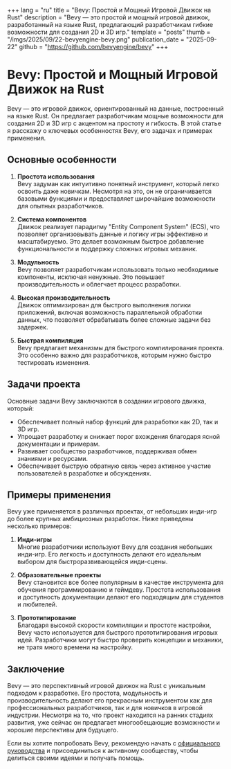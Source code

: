 +++
lang = "ru"
title = "Bevy: Простой и Мощный Игровой Движок на Rust"
description = "Bevy — это простой и мощный игровой движок, разработанный на языке Rust, предлагающий разработчикам гибкие возможности для создания 2D и 3D игр."
template = "posts"
thumb = "/imgs/2025/09/22-bevyengine-bevy.png"
publication_date = "2025-09-22"
github = "https://github.com/bevyengine/bevy"
+++

# Bevy: Простой и Мощный Игровой Движок на Rust

Bevy — это игровой движок, ориентированный на данные, построенный на языке Rust. Он предлагает разработчикам мощные возможности для создания 2D и 3D игр с акцентом на простоту и гибкость. В этой статье я расскажу о ключевых особенностях Bevy, его задачах и примерах применения.

## Основные особенности

1. **Простота использования**  
   Bevy задуман как интуитивно понятный инструмент, который легко освоить даже новичкам. Несмотря на это, он не ограничивается базовыми функциями и предоставляет широчайшие возможности для опытных разработчиков.

2. **Система компонентов**  
   Движок реализует парадигму "Entity Component System" (ECS), что позволяет организовывать данные и логику игры эффективно и масштабируемо. Это делает возможным быстрое добавление функциональности и поддержку сложных игровых механик.

3. **Модульность**  
   Bevy позволяет разработчикам использовать только необходимые компоненты, исключая ненужные. Это повышает производительность и облегчает процесс разработки.

4. **Высокая производительность**  
   Движок оптимизирован для быстрого выполнения логики приложений, включая возможность параллельной обработки данных, что позволяет обрабатывать более сложные задачи без задержек.

5. **Быстрая компиляция**  
   Bevy предлагает механизмы для быстрого компилирования проекта. Это особенно важно для разработчиков, которым нужно быстро тестировать изменения.

## Задачи проекта

Основные задачи Bevy заключаются в создании игрового движка, который:

- Обеспечивает полный набор функций для разработки как 2D, так и 3D игр.
- Упрощает разработку и снижает порог вхождения благодаря ясной документации и примерам.
- Развивает сообщество разработчиков, поддерживая обмен знаниями и ресурсами.
- Обеспечивает быструю обратную связь через активное участие пользователей в разработке и обсуждениях.

## Примеры применения

Bevy уже применяется в различных проектах, от небольших инди-игр до более крупных амбициозных разработок. Ниже приведены несколько примеров:

1. **Инди-игры**  
   Многие разработчики используют Bevy для создания небольших инди-игр. Его легкость и доступность делают его идеальным выбором для быстроразвивающейся инди-сцены.

2. **Образовательные проекты**  
   Bevy становится все более популярным в качестве инструмента для обучения программированию и геймдеву. Простота использования и доступность документации делают его подходящим для студентов и любителей.

3. **Прототипирование**  
   Благодаря высокой скорости компиляции и простоте настройки, Bevy часто используется для быстрого прототипирования игровых идей. Разработчики могут быстро проверить концепции и механики, не тратя много времени на настройку.

## Заключение

Bevy — это перспективный игровой движок на Rust с уникальным подходом к разработке. Его простота, модульность и производительность делают его прекрасным инструментом как для профессиональных разработчиков, так и для новичков в игровой индустрии. Несмотря на то, что проект находится на ранних стадиях развития, уже сейчас он предлагает многообещающие возможности и хорошие перспективы для будущего.

Если вы хотите попробовать Bevy, рекомендую начать с [официального руководства](https://github.com/bevyengine/bevy) и присоединиться к активному сообществу, чтобы делиться своими идеями и получать помощь.
